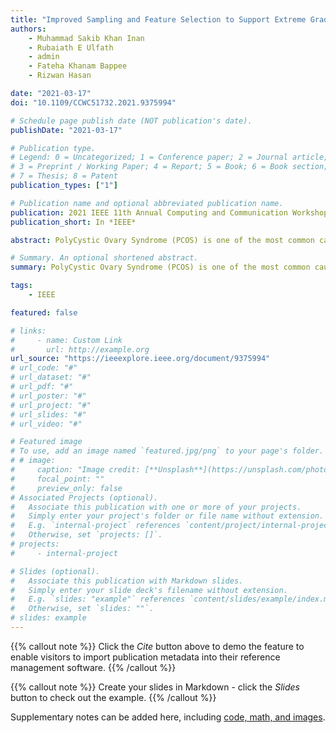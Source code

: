 ```yaml
---
title: "Improved Sampling and Feature Selection to Support Extreme Gradient Boosting For PCOS Diagnosis"
authors:
    - Muhammad Sakib Khan Inan
    - Rubaiath E Ulfath
    - admin
    - Fateha Khanam Bappee
    - Rizwan Hasan

date: "2021-03-17"
doi: "10.1109/CCWC51732.2021.9375994"

# Schedule page publish date (NOT publication's date).
publishDate: "2021-03-17"

# Publication type.
# Legend: 0 = Uncategorized; 1 = Conference paper; 2 = Journal article;
# 3 = Preprint / Working Paper; 4 = Report; 5 = Book; 6 = Book section;
# 7 = Thesis; 8 = Patent
publication_types: ["1"]

# Publication name and optional abbreviated publication name.
publication: 2021 IEEE 11th Annual Computing and Communication Workshop and Conference (CCWC)
publication_short: In *IEEE*

abstract: PolyCystic Ovary Syndrome (PCOS) is one of the most common causes of female infertility, affecting a large number of women of reproductive age, even continuing far beyond the childbearing years. This hormonal disorder may further lead to the risk of other long-term complications. Considering the powerful recognition abilities of the probabilistic nature of ensemble-based gradient boosting algorithms, particularly in the field of the medical domain, we propose the use of Extreme Gradient Boosting, XGBoost, for early detection of PCOS. To strongly support an effective classification performance, we have resampled our data using a combination of SMOTE(Synthetic Minority Oversampling Techniques) & ENN (Edited Nearest Neighbour), to solve class imbalance and data outliers issues. Also, by exploiting popular statistical correlation methods, ANOVA Test Chi-Square Test, we have identified 23 most significant metabolic and clinical parameters that best classify PCOS conditions. Finally, we experimented with our model on a benchmark dataset collected from Kaggle to justify the effectiveness of our proposed findings where the Extreme Gradient Boosting classifier outperformed all other classifiers with a 10 Fold Cross-validation score of 96.03 % all over, along with a 98% Recall in the detection of patients not having PCOS, which outperforms all the existing recent methods where the numerical data-driven diagnosis of PCOS have been studied on this particular dataset.

# Summary. An optional shortened abstract.
summary: PolyCystic Ovary Syndrome (PCOS) is one of the most common causes of female infertility, affecting a large number of women of reproductive age, even continuing far beyond the childbearing years. This hormonal disorder may further lead to the risk of other long-term complications. Considering the powerful recognition abilities of the probabilistic nature of ensemble-based gradient boosting algorithms, particularly in the field of the medical domain, we propose the use of Extreme Gradient Boosting, XGBoost, for early detection of PCOS. To strongly support an effective classification performance, we have resampled our data using a combination of SMOTE(Synthetic Minority Oversampling Techniques) & ENN (Edited Nearest Neighbour), to solve class imbalance and data outliers issues. Also, by exploiting popular statistical correlation methods, ANOVA Test Chi-Square Test, we have identified 23 most significant metabolic and clinical parameters that best classify PCOS conditions. Finally, we experimented with our model on a benchmark dataset collected from Kaggle to justify the effectiveness of our proposed findings where the Extreme Gradient Boosting classifier outperformed all other classifiers with a 10 Fold Cross-validation score of 96.03 % all over, along with a 98% Recall in the detection of patients not having PCOS, which outperforms all the existing recent methods where the numerical data-driven diagnosis of PCOS have been studied on this particular dataset.

tags:
    - IEEE

featured: false

# links:
#     - name: Custom Link
#       url: http://example.org
url_source: "https://ieeexplore.ieee.org/document/9375994"
# url_code: "#"
# url_dataset: "#"
# url_pdf: "#"
# url_poster: "#"
# url_project: "#"
# url_slides: "#"
# url_video: "#"

# Featured image
# To use, add an image named `featured.jpg/png` to your page's folder.
# # image:
#     caption: "Image credit: [**Unsplash**](https://unsplash.com/photos/pLCdAaMFLTE)"
#     focal_point: ""
#     preview_only: false
# Associated Projects (optional).
#   Associate this publication with one or more of your projects.
#   Simply enter your project's folder or file name without extension.
#   E.g. `internal-project` references `content/project/internal-project/index.md`.
#   Otherwise, set `projects: []`.
# projects:
#     - internal-project

# Slides (optional).
#   Associate this publication with Markdown slides.
#   Simply enter your slide deck's filename without extension.
#   E.g. `slides: "example"` references `content/slides/example/index.md`.
#   Otherwise, set `slides: ""`.
# slides: example
---
```


{{% callout note %}}
Click the _Cite_ button above to demo the feature to enable visitors to import publication metadata into their reference management software.
{{% /callout %}}

{{% callout note %}}
Create your slides in Markdown - click the _Slides_ button to check out the example.
{{% /callout %}}

Supplementary notes can be added here, including [code, math, and images](https://wowchemy.com/docs/writing-markdown-latex/).
